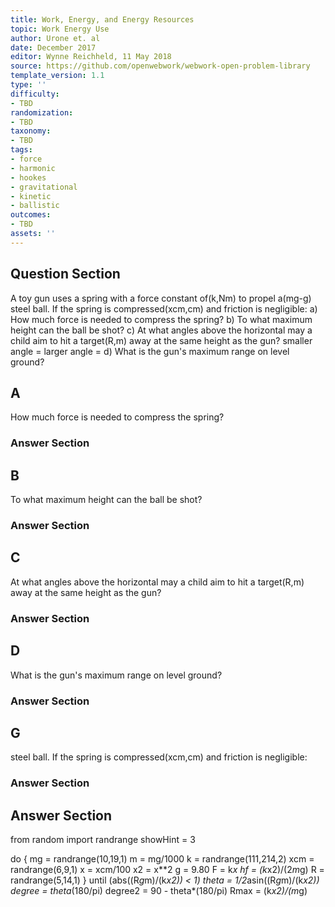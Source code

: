 ```yaml
---
title: Work, Energy, and Energy Resources
topic: Work Energy Use
author: Urone et. al
date: December 2017
editor: Wynne Reichheld, 11 May 2018
source: https://github.com/openwebwork/webwork-open-problem-library
template_version: 1.1
type: ''
difficulty:
- TBD
randomization:
- TBD
taxonomy:
- TBD
tags:
- force
- harmonic
- hookes
- gravitational
- kinetic
- ballistic
outcomes:
- TBD
assets: ''
---
```


## Question Section 

A toy gun uses a spring with a force constant of(k,Nm) to propel a(mg-g) steel ball. If the spring is compressed(xcm,cm) and friction is negligible:
a) How much force is needed to compress the spring? 
b) To what maximum height can the ball be shot? 
c) At what angles above the horizontal may a child aim to hit a target(R,m) away at the same height as the gun? 
smaller angle =
larger angle =
d) What is the gun's maximum range on level ground?

## A
How much force is needed to compress the spring? 
### Answer Section
## B
To what maximum height can the ball be shot? 
### Answer Section
## C
At what angles above the horizontal may a child aim to hit a target(R,m) away at the same height as the gun? 
### Answer Section
## D
What is the gun's maximum range on level ground?
### Answer Section
## G
steel ball. If the spring is compressed(xcm,cm) and friction is negligible:
### Answer Section


## Answer Section

from random import randrange
showHint = 3

do {
mg = randrange(10,19,1)
m = mg/1000
k = randrange(111,214,2)
xcm = randrange(6,9,1)
x = xcm/100
x2 = x**2
g = 9.80
F = k*x
hf = (k*x2)/(2*m*g)
R = randrange(5,14,1)
} until (abs((R*g*m)/(k*x2)) < 1)
theta = 1/2*asin((R*g*m)/(k*x2))
degree = theta*(180/pi)
degree2 = 90 - theta*(180/pi)
Rmax = (k*x2)/(m*g)